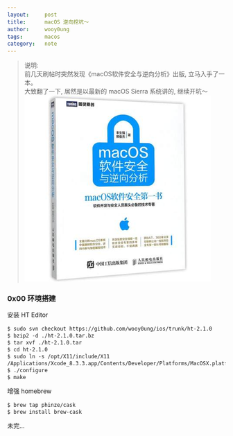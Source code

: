 ```yaml
---
layout:     post
title:      macOS 逆向挖坑～
author:     wooy0ung
tags: 		macos
category:  	note
---
```



>说明:  
>前几天刷帖时突然发现《macOS软件安全与逆向分析》出版, 立马入手了一本。  
>大致翻了一下, 居然是以最新的 macOS Sierra 系统讲的, 继续开坑～  
![](/assets/img/note/2017-09-12-macos-app-re/0x00.jpg)
<!-- more -->


### 0x00 环境搭建

安装 HT Editor

```
$ sudo svn checkout https://github.com/wooy0ung/ios/trunk/ht-2.1.0
$ bzip2 -d ./ht-2.1.0.tar.bz
$ tar xvf ./ht-2.1.0.tar
$ cd ht-2.1.0
$ sudo ln -s /opt/X11/include/X11 /Applications/Xcode_8.3.3.app/Contents/Developer/Platforms/MacOSX.platform/Developer/SDKs/MacOSX.sdk/usr/include
$ ./configure
$ make
```

增强 homebrew

```
$ brew tap phinze/cask
$ brew install brew-cask
```

未完...